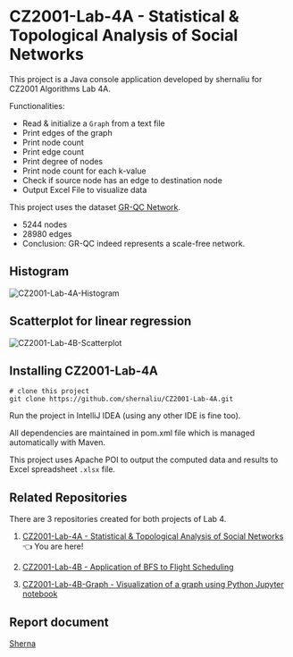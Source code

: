 # CZ2001-Lab-4A - Statistical & Topological Analysis of Social Networks

This project is a Java console application developed by shernaliu for CZ2001 Algorithms Lab 4A.

Functionalities:

- Read & initialize a `Graph` from a text file
- Print edges of the graph
- Print node count
- Print edge count
- Print degree of nodes
- Print node count for each k-value
- Check if source node has an edge to destination node
- Output Excel File to visualize data

This project uses the dataset [GR-QC Network](https://snap.stanford.edu/data/ca-GrQc.html).

- 5244 nodes
- 28980 edges
- Conclusion: GR-QC indeed represents a scale-free network.

## Histogram

![CZ2001-Lab-4A-Histogram](https://res.cloudinary.com/shernaliu/image/upload/v1587586924/github-never-delete/CZ2001-LAB-4A-Histogram.png)

## Scatterplot for linear regression

![CZ2001-Lab-4B-Scatterplot](https://res.cloudinary.com/shernaliu/image/upload/v1587586923/github-never-delete/CZ2001-LAB-4A-Scatterplot.png)

## Installing CZ2001-Lab-4A

```
# clone this project
git clone https://github.com/shernaliu/CZ2001-Lab-4A.git
```
Run the project in IntelliJ IDEA (using any other IDE is fine too).

All dependencies are maintained in pom.xml file which is managed automatically with Maven.

This project uses Apache POI to output the computed data and results to Excel spreadsheet `.xlsx` file.

## Related Repositories

There are 3 repositories created for both projects of Lab 4.

1. [CZ2001-Lab-4A - Statistical & Topological Analysis of Social Networks](https://github.com/shernaliu/CZ2001-Lab-4A) :point_left: You are here!

2. [CZ2001-Lab-4B - Application of BFS to Flight Scheduling](https://github.com/shernaliu/CZ2001-Lab-4B)

3. [CZ2001-Lab-4B-Graph - Visualization of a graph using Python Jupyter notebook](https://github.com/shernaliu/CZ2001-Lab-4B-Graph)

## Report document

[Sherna](https://drive.google.com/open?id=1J6wEOsiGaQJOOd6A5HzmvgjXvA68P_O9)
